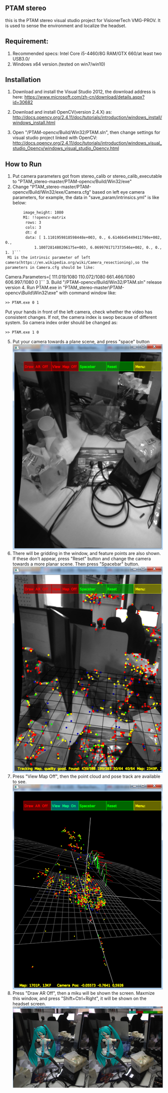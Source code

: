 
## PTAM stereo

this is the PTAM stereo visual studio project for VisionerTech VMG-PROV. It is used to sense the environment and localize the headset.


## Requirement:

1.  Recommended specs: Intel Core i5-4460/8G RAM/GTX 660/at least two USB3.0/
2.  Windows x64 version.(tested on win7/win10)

## Installation

1.  Download and install the  Visual Studio 2012, the download address is here: https://www.microsoft.com/zh-cn/download/details.aspx?id=30682

2.  Download and install OpenCV(version 2.4.X) as:
http://docs.opencv.org/2.4.11/doc/tutorials/introduction/windows_install/windows_install.html

3.  Open "/PTAM-opencv/Build/Win32/PTAM.sln", then change settings for visual studio project linked with OpenCV:
http://docs.opencv.org/2.4.11/doc/tutorials/introduction/windows_visual_studio_Opencv/windows_visual_studio_Opencv.html

## How to Run

1.  Put camera parameters got from stereo_calib or stereo_calib_executable to "PTAM_stereo-master/PTAM-opencv/Build/Win32/exe"
2.  Change "PTAM_stereo-master/PTAM-opencv/Build/Win32/exe/Camera.cfg" based on left eye camera parameters, for example, the data in "save_param/intrinsics.yml" is like below:
```        image_width: 1080
        image_height: 1080
        M1: !!opencv-matrix
         rows: 3
         cols: 3
         dt: d
         data: [ 1.1101959818598448e+003, 0., 6.6146645449411790e+002, 0.,
             1.1007281480206175e+003, 6.0699701717373546e+002, 0., 0., 1. ]```
 M1 is the intrinsic parameter of left camera(https://en.wikipedia.org/wiki/Camera_resectioning),so the parameters in Camera.cfg should be like:
```
 Camera.Parameters=[ 111.019/1080 110.072/1080 661.466/1080 606.997/1080 0 ]```
3.  Build "/PTAM-opencv/Build/Win32/PTAM.sln" release version
4.  Run PTAM.exe in "PTAM_stereo-master\PTAM-opencv\Build\Win32\exe" with command window like:
```
>> PTAM.exe 0 1
```
Put your hands in front of the left camera, check whether the video has consistent changes. If not, the camera index is swop because of different system. So camera index order should be changed as:
```
>> PTAM.exe 1 0
```
5.  Put your camera towards a plane scene, and press "space" button
![alt text](https://github.com/VisionerTech/PTAM_stereo/blob/master/readme_images/space.png "space")
6.  There will be gridding in the window, and feature points are also shown. If these don't appear, press "Reset" button and change the camera towards a more planar scene. Then press "Spacebar" button.
![alt text](https://github.com/VisionerTech/PTAM_stereo/blob/master/readme_images/space2.png "space2")
7.  Press "View Map Off", then the point cloud and pose track are available to see.
![alt text](https://github.com/VisionerTech/PTAM_stereo/blob/master/readme_images/map.png "map")
8.  Press "Draw AR Off", then a miku will be shown the screen. Maxmize this window, and press "Shift+Ctrl+Right", it will be shown on the headset screen.
![alt text](https://github.com/VisionerTech/PTAM_stereo/blob/master/readme_images/miku.jpg "miku")
